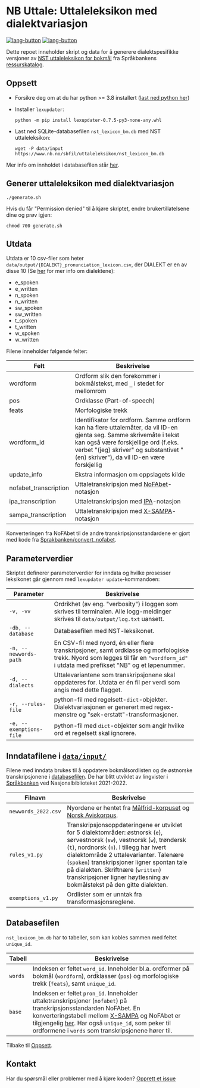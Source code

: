 # NB Uttale: Uttaleleksikon med dialektvariasjon

[![lang-button](https://img.shields.io/badge/-Norsk-grey)](https://github.com/Sprakbanken/nb_uttale/blob/main/LESMEG.md) [![lang-button](https://img.shields.io/badge/-English-blue)](https://github.com/Sprakbanken/nb_uttale/blob/main/README.md)


Dette repoet inneholder skript og data for å generere dialektspesifikke versjoner av [NST uttaleleksikon for bokmål](https://www.nb.no/sprakbanken/ressurskatalog/oai-nb-no-sbr-23/) fra Språkbankens [ressurskatalog](https://www.nb.no/sprakbanken/ressurskatalog/).

## Oppsett

- Forsikre deg om at du har python >= 3.8 installert ([last ned python her](https://www.python.org/downloads/))

- Installer `lexupdater`:

    ```shell
    python -m pip install lexupdater-0.7.5-py3-none-any.whl
    ```

- Last ned SQLite-databasefilen `nst_lexicon_bm.db` med NST uttaleleksikon:

    ```shell
    wget -P data/input https://www.nb.no/sbfil/uttaleleksikon/nst_lexicon_bm.db
    ```

Mer info om innholdet i databasefilen står [her](#databasefilen).

## Generer uttaleleksikon med dialektvariasjon

``` shell
./generate.sh
```

Hvis du får "Permission denied" til å kjøre skriptet, endre brukertillatelsene dine og prøv igjen:

```shell
chmod 700 generate.sh
```

## Utdata

Utdata er 10 csv-filer som heter `data/output/{DIALEKT}_pronunciation_lexicon.csv`, der DIALEKT er en av disse 10 (Se [her](#inndatafilene-i-datainput) for mer info om dialektene):

- e_spoken
- e_written
- n_spoken
- n_written
- sw_spoken
- sw_written
- t_spoken
- t_written
- w_spoken
- w_written


Filene inneholder følgende felter:

| Felt | Beskrivelse |
| --- | --- |
| wordform | Ordform slik den forekommer i bokmålstekst, med `_` i stedet for mellomrom |
| pos | Ordklasse (Part-of-speech) |
| feats | Morfologiske trekk |
| wordform_id | Identifikator for ordform. Samme ordform kan ha flere uttalemåter, da vil ID-en gjenta seg. Samme skrivemåte i tekst kan også være forskjellige ord (f.eks. verbet "(jeg) skriver" og substantivet "(en) skriver"), da vil ID-en være forskjellig |
| update_info | Ekstra informasjon om oppslagets kilde |
| nofabet_transcription | Uttaletranskripsjon med [NoFAbet](https://github.com/peresolb/g2p-no#transcription-standard)-notasjon |
| ipa_transcription | Uttaletranskripsjon med [IPA](https://no.wikipedia.org/wiki/Det_internasjonale_fonetiske_alfabetet)-notasjon |
| sampa_transcription | Uttaletranskripsjon med [X-SAMPA](https://en.wikipedia.org/wiki/X-SAMPA)-notasjon |

Konverteringen fra NoFAbet til de andre transkripsjonsstandardene er gjort med kode fra [Sprakbanken/convert_nofabet](https://github.com/Sprakbanken/convert_nofabet).


## Parameterverdier

Skriptet definerer parameterverdier for inndata og hvilke prosesser leksikonet går gjennom med `lexupdater update`-kommandoen:

Parameter | Beskrivelse
--- | ---
`-v, -vv` | Ordrikhet (av eng. "verbosity") i loggen som skrives til terminalen. Alle logg-meldinger skrives til `data/output/log.txt` uansett.
`-db, --database` |  Databasefilen med NST-leksikonet.
`-n, --newwords-path` | En CSV-fil med nyord, én eller flere transkripsjoner, samt ordklasse og morfologiske trekk. Nyord som legges til får en `"wordform_id"` i utdata med prefikset "NB" og et løpenummer.
`-d, --dialects` | Uttalevariantene som transkripsjonene skal oppdateres for. Utdata er én fil per verdi som angis med dette flagget.
`-r, --rules-file` | python-fil med regelsett-`dict`-objekter. Dialektvariasjonen er generert med regex-mønstre og "søk-erstatt"-transformasjoner.
`-e, --exemptions-file` | python-fil med `dict`-objekter som angir hvilke ord et regelsett skal ignorere.

## Inndatafilene i [`data/input/`](https://github.com/Sprakbanken/nb_uttale/tree/main/data/input)

Filene med inndata brukes til å oppdatere bokmålsordlisten og de østnorske transkripsjonene i [databasefilen](#databasefilen). De har blitt utviklet av lingvister i [Språkbanken](https://www.nb.no/sprakbanken/) ved Nasjonalbiblioteket 2021-2022.

Filnavn | Beskrivelse
--- | ---
`newwords_2022.csv` | Nyordene er hentet fra [Målfrid-korpuset](https://www.nb.no/sprakbanken/ressurskatalog/oai-nb-no-sbr-69/) og [Norsk Aviskorpus](https://www.nb.no/sprakbanken/ressurskatalog/oai-clarino-uib-no-avis-plain/).
`rules_v1.py` | Transkripsjonsoppdateringene er utviklet for 5 dialektområder: østnorsk (`e`), sørvestnorsk (`sw`), vestnorsk (`w`), trøndersk (`t`), nordnorsk (`n`). I tillegg har hvert dialektområde 2 uttalevarianter. Talenære (`spoken`) transkripsjoner ligner spontan tale på dialekten. Skriftnære (`written`) transkripsjoner ligner høytlesning av bokmålstekst på den gitte dialekten.
`exemptions_v1.py` | Ordlister som er unntak fra transformasjonsreglene.

## Databasefilen

`nst_lexicon_bm.db` har to tabeller, som kan kobles sammen med feltet `unique_id`.

Tabell | Beskrivelse
---  | ---
`words` | Indeksen er feltet `word_id`. Inneholder bl.a. ordformer på bokmål (`wordform`), ordklasser (`pos`) og morfologiske trekk (`feats`), samt `unique_id`.
`base` | Indeksen er feltet `pron_id`. Inneholder uttaletranskripsjoner (`nofabet`) på transkripsjonsstandarden NoFAbet. En konverteringstabell mellom [X-SAMPA](https://en.wikipedia.org/wiki/X-SAMPA) og NoFAbet er tilgjengelig [her](https://www.nb.no/sbfil/verktoy/nofa/NoFA-no-1_0.pdf). Har også `unique_id`, som peker til ordformene i `words` som transkripsjonene hører til.

Tilbake til [Oppsett](#oppsett).

## Kontakt

Har du spørsmål eller problemer med å kjøre koden? [Opprett et issue](https://github.com/Sprakbanken/nb_uttale/issues/new)